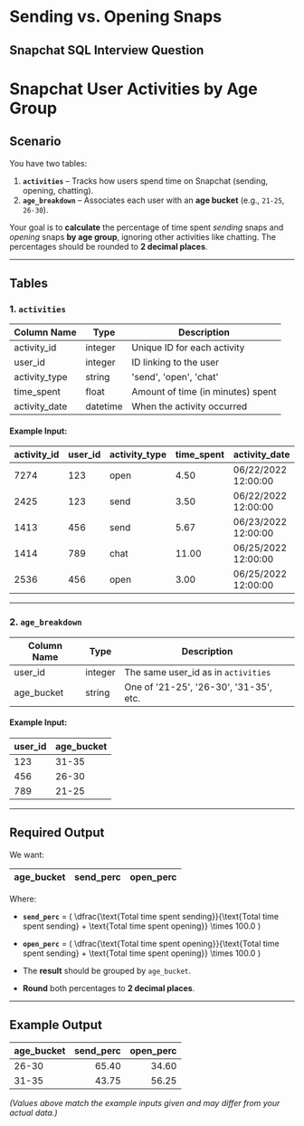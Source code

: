 # Sending vs. Opening Snaps
## Snapchat SQL Interview Question

# Snapchat User Activities by Age Group

## Scenario
You have two tables:

1. **`activities`** – Tracks how users spend time on Snapchat (sending, opening, chatting).
2. **`age_breakdown`** – Associates each user with an **age bucket** (e.g., `21-25`, `26-30`).

Your goal is to **calculate** the percentage of time spent *sending* snaps and *opening* snaps **by age group**, ignoring other activities like chatting. The percentages should be rounded to **2 decimal places**.

---

## Tables

### 1. `activities`

| Column Name    | Type     | Description                             |
|----------------|----------|-----------------------------------------|
| activity_id    | integer  | Unique ID for each activity             |
| user_id        | integer  | ID linking to the user                  |
| activity_type  | string   | 'send', 'open', 'chat'                  |
| time_spent     | float    | Amount of time (in minutes) spent       |
| activity_date  | datetime | When the activity occurred              |

#### Example Input:
| activity_id | user_id | activity_type | time_spent | activity_date            |
|-------------|---------|---------------|------------|--------------------------|
| 7274        | 123     | open          | 4.50       | 06/22/2022 12:00:00      |
| 2425        | 123     | send          | 3.50       | 06/22/2022 12:00:00      |
| 1413        | 456     | send          | 5.67       | 06/23/2022 12:00:00      |
| 1414        | 789     | chat          | 11.00      | 06/25/2022 12:00:00      |
| 2536        | 456     | open          | 3.00       | 06/25/2022 12:00:00      |

---

### 2. `age_breakdown`

| Column Name | Type     | Description                              |
|-------------|----------|------------------------------------------|
| user_id     | integer  | The same user_id as in `activities`      |
| age_bucket  | string   | One of '21-25', '26-30', '31-35', etc.    |

#### Example Input:
| user_id | age_bucket |
|---------|-----------|
| 123     | 31-35     |
| 456     | 26-30     |
| 789     | 21-25     |

---

## Required Output

We want:

| age_bucket | send_perc | open_perc |
|------------|-----------|-----------|

Where:

- **`send_perc`** =
  \(
  \dfrac{\text{Total time spent sending}}{\text{Total time spent sending} + \text{Total time spent opening}}
  \times 100.0
  \)

- **`open_perc`** =
  \(
  \dfrac{\text{Total time spent opening}}{\text{Total time spent sending} + \text{Total time spent opening}}
  \times 100.0
  \)

- The **result** should be grouped by `age_bucket`.
- **Round** both percentages to **2 decimal places**.

---

## Example Output

| age_bucket | send_perc | open_perc |
|------------|----------:|----------:|
| 26-30      | 65.40     | 34.60     |
| 31-35      | 43.75     | 56.25     |

*(Values above match the example inputs given and may differ from your actual data.)*
